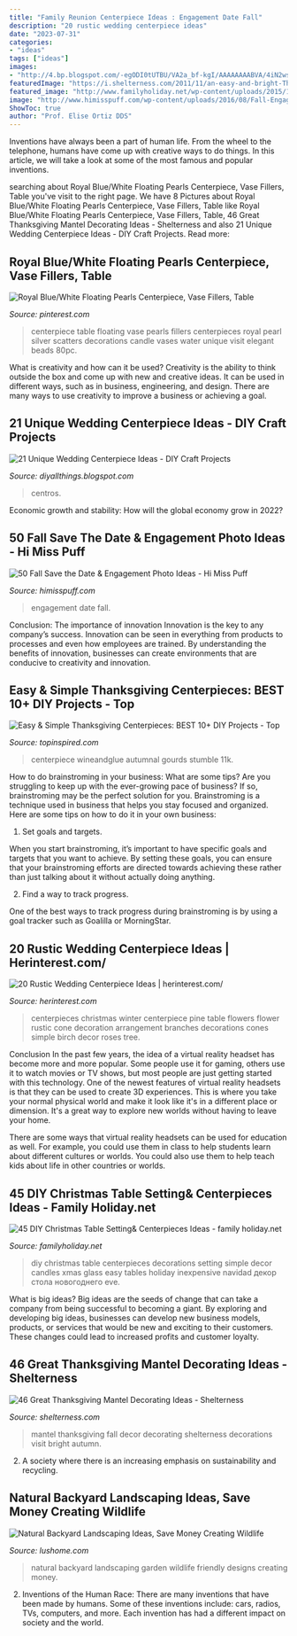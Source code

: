 ```yaml
---
title: "Family Reunion Centerpiece Ideas : Engagement Date Fall"
description: "20 rustic wedding centerpiece ideas"
date: "2023-07-31"
categories:
- "ideas"
tags: ["ideas"]
images:
- "http://4.bp.blogspot.com/-egODI0tUTBU/VA2a_bf-kgI/AAAAAAAABVA/4iN2ws8Ides/s1600/Unique-Wedding-Centerpiece-Ideas%2B(6).jpg"
featuredImage: "https://i.shelterness.com/2011/11/an-easy-and-bright-Thanksgiving-mantel-with-bright-cubes-colorful-candles-in-candleholders-faux-pumpkins-and-fall-leaves.jpg"
featured_image: "http://www.familyholiday.net/wp-content/uploads/2015/11/DIY-Christmas-Table-Setting-Centerpieces-Ideas-19.jpg"
image: "http://www.himisspuff.com/wp-content/uploads/2016/08/Fall-Engagement-Photo-Save-The-Date-Ideas-3.jpg"
ShowToc: true
author: "Prof. Elise Ortiz DDS"
---
```



Inventions have always been a part of human life. From the wheel to the telephone, humans have come up with creative ways to do things. In this article, we will take a look at some of the most famous and popular inventions.

	

		
searching about Royal Blue/White Floating Pearls Centerpiece, Vase Fillers, Table you've visit to the right page. We have 8 Pictures about Royal Blue/White Floating Pearls Centerpiece, Vase Fillers, Table like Royal Blue/White Floating Pearls Centerpiece, Vase Fillers, Table, 46 Great Thanksgiving Mantel Decorating Ideas - Shelterness and also 21 Unique Wedding Centerpiece Ideas - DIY Craft Projects. Read more:
		
    
## Royal Blue/White Floating Pearls Centerpiece, Vase Fillers, Table

<img loading=lazy src="https://i.pinimg.com/736x/44/99/03/4499031952d629489c8e27eac3bfd95b.jpg" onerror="this.onerror=null;this.src='https://tse2.mm.bing.net/th?id=OIP.lMVgkjpKYLofBI7X_rOSFgHaJ6&amp;pid=15.1';" alt="Royal Blue/White Floating Pearls Centerpiece, Vase Fillers, Table">

_Source: pinterest.com_

>centerpiece table floating vase pearls fillers centerpieces royal pearl silver scatters decorations candle vases water unique visit elegant beads 80pc. 

	

What is creativity and how can it be used?
Creativity is the ability to think outside the box and come up with new and creative ideas. It can be used in different ways, such as in business, engineering, and design. There are many ways to use creativity to improve a business or achieving a goal.

    
## 21 Unique Wedding Centerpiece Ideas - DIY Craft Projects

<img loading=lazy src="http://4.bp.blogspot.com/-egODI0tUTBU/VA2a_bf-kgI/AAAAAAAABVA/4iN2ws8Ides/s1600/Unique-Wedding-Centerpiece-Ideas%2B(6).jpg" onerror="this.onerror=null;this.src='https://tse3.mm.bing.net/th?id=OIP.AVFZWzLD3sUNYGOUeVxLNwHaLH&amp;pid=15.1';" alt="21 Unique Wedding Centerpiece Ideas - DIY Craft Projects">

_Source: diyallthings.blogspot.com_

>centros. 

	

Economic growth and stability: How will the global economy grow in 2022?
 

    
## 50 Fall Save The Date &amp; Engagement Photo Ideas - Hi Miss Puff

<img loading=lazy src="http://www.himisspuff.com/wp-content/uploads/2016/08/Fall-Engagement-Photo-Save-The-Date-Ideas-3.jpg" onerror="this.onerror=null;this.src='https://tse1.mm.bing.net/th?id=OIP.LqJHCdDDo5TKXQiUzbwlugHaLH&amp;pid=15.1';" alt="50 Fall Save the Date &amp; Engagement Photo Ideas - Hi Miss Puff">

_Source: himisspuff.com_

>engagement date fall. 

	

Conclusion: The importance of innovation
Innovation is the key to any company’s success. Innovation can be seen in everything from products to processes and even how employees are trained. By understanding the benefits of innovation, businesses can create environments that are conducive to creativity and innovation.

    
## Easy &amp; Simple Thanksgiving Centerpieces: BEST 10+ DIY Projects - Top

<img loading=lazy src="https://www.topinspired.com/wp-content/uploads/2013/11/thanksgiving-centerpiece.jpg" onerror="this.onerror=null;this.src='https://tse1.mm.bing.net/th?id=OIP.VxXT34fvkn1WdmOdyIcyFAHaLI&amp;pid=15.1';" alt="Easy &amp; Simple Thanksgiving Centerpieces: BEST 10+ DIY Projects - Top">

_Source: topinspired.com_

>centerpiece wineandglue autumnal gourds stumble 11k. 

	

How to do brainstroming in your business: What are some tips?
Are you struggling to keep up with the ever-growing pace of business? If so, brainstroming may be the perfect solution for you. Brainstroming is a technique used in business that helps you stay focused and organized. Here are some tips on how to do it in your own business: 
1. Set goals and targets.

When you start brainstroming, it’s important to have specific goals and targets that you want to achieve. By setting these goals, you can ensure that your brainstroming efforts are directed towards achieving these rather than just talking about it without actually doing anything. 

2. Find a way to track progress.

One of the best ways to track progress during brainstroming is by using a goal tracker such as Goalilla or MorningStar.

    
## 20 Rustic Wedding Centerpiece Ideas | Herinterest.com/

<img loading=lazy src="https://www.herinterest.com/wp-content/uploads/2015/02/153.jpg" onerror="this.onerror=null;this.src='https://tse1.mm.bing.net/th?id=OIP.0qe6-cTh6c_i-qXaCvZXpAAAAA&amp;pid=15.1';" alt="20 Rustic Wedding Centerpiece Ideas | herinterest.com/">

_Source: herinterest.com_

>centerpieces christmas winter centerpiece pine table flowers flower rustic cone decoration arrangement branches decorations cones simple birch decor roses tree. 

	

Conclusion
In the past few years, the idea of a virtual reality headset has become more and more popular. Some people use it for gaming, others use it to watch movies or TV shows, but most people are just getting started with this technology. 
One of the newest features of virtual reality headsets is that they can be used to create 3D experiences. This is where you take your normal physical world and make it look like it's in a different place or dimension. It's a great way to explore new worlds without having to leave your home. 

There are some ways that virtual reality headsets can be used for education as well. For example, you could use them in class to help students learn about different cultures or worlds. You could also use them to help teach kids about life in other countries or worlds.

    
## 45 DIY Christmas Table Setting&amp; Centerpieces Ideas - Family Holiday.net

<img loading=lazy src="http://www.familyholiday.net/wp-content/uploads/2015/11/DIY-Christmas-Table-Setting-Centerpieces-Ideas-19.jpg" onerror="this.onerror=null;this.src='https://tse4.mm.bing.net/th?id=OIP.X8KoRqALogJGERx24mA6QgHaJ4&amp;pid=15.1';" alt="45 DIY Christmas Table Setting&amp; Centerpieces Ideas - family holiday.net">

_Source: familyholiday.net_

>diy christmas table centerpieces decorations setting simple decor candles xmas glass easy tables holiday inexpensive navidad декор стола новогоднего eve. 

	

What is big ideas?
Big ideas are the seeds of change that can take a company from being successful to becoming a giant. By exploring and developing big ideas, businesses can develop new business models, products, or services that would be new and exciting to their customers. These changes could lead to increased profits and customer loyalty.

    
## 46 Great Thanksgiving Mantel Decorating Ideas - Shelterness

<img loading=lazy src="https://i.shelterness.com/2011/11/an-easy-and-bright-Thanksgiving-mantel-with-bright-cubes-colorful-candles-in-candleholders-faux-pumpkins-and-fall-leaves.jpg" onerror="this.onerror=null;this.src='https://tse1.mm.bing.net/th?id=OIP.m52g39cH1dhBOlwMbTDIDwHaKS&amp;pid=15.1';" alt="46 Great Thanksgiving Mantel Decorating Ideas - Shelterness">

_Source: shelterness.com_

>mantel thanksgiving fall decor decorating shelterness decorations visit bright autumn. 

	

2. A society where there is an increasing emphasis on sustainability and recycling. 

    
## Natural Backyard Landscaping Ideas, Save Money Creating Wildlife

<img loading=lazy src="https://www.lushome.com/wp-content/uploads/2013/05/natural-garden-designs-backyard-landscaping-ideas-18.jpg" onerror="this.onerror=null;this.src='https://tse4.mm.bing.net/th?id=OIP.DEVMEwBPZBOt_5Lwp8p0kwHaFj&amp;pid=15.1';" alt="Natural Backyard Landscaping Ideas, Save Money Creating Wildlife">

_Source: lushome.com_

>natural backyard landscaping garden wildlife friendly designs creating money. 

	

2. Inventions of the Human Race:
There are many inventions that have been made by humans. Some of these inventions include: cars, radios, TVs, computers, and more. Each invention has had a different impact on society and the world.

